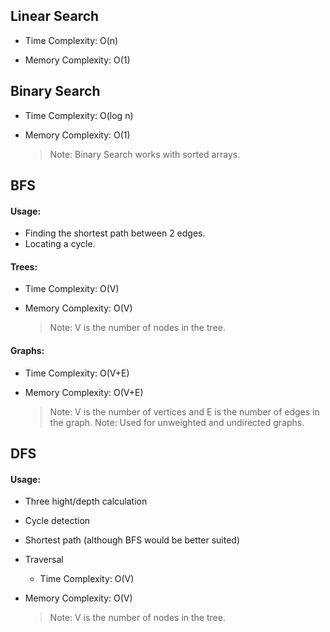 
## Linear Search

 * Time Complexity: O(n)
   
 * Memory Complexity: O(1)


## Binary Search

 * Time Complexity: O(log n)
   
 * Memory Complexity: O(1)

   > Note: Binary Search works with sorted arrays.

## BFS

 #### Usage:
 * Finding the shortest path between 2 edges.
 * Locating a cycle.

 #### Trees:
 * Time Complexity: O(V)
   
 * Memory Complexity: O(V)
   
   >Note: V is the number of nodes in the tree.

#### Graphs:
  
 * Time Complexity: O(V+E)
   
 * Memory Complexity: O(V+E)
   
   >Note: V is the number of vertices and E is the number of edges in the graph.
   >Note: Used for unweighted and undirected graphs.

## DFS
#### Usage:
* Three hight/depth calculation
* Cycle detection
* Shortest path (although BFS would be better suited)
* Traversal

  * Time Complexity: O(V)
   
 * Memory Complexity: O(V)
   
   >Note: V is the number of nodes in the tree. 

